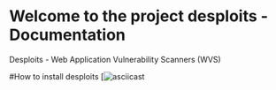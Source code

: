 # Welcome to the project desploits - Documentation
Desploits - Web Application Vulnerability Scanners (WVS)

#How to install desploits
[![asciicast](https://asciinema.org/a/7aidwlnysp9k25y9gyfhig32b)
